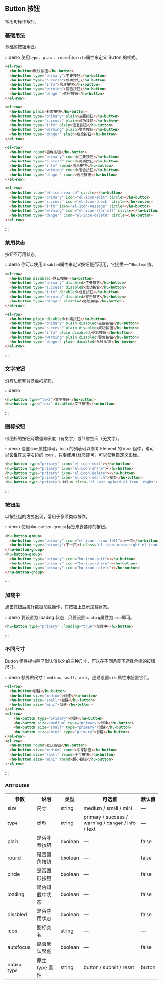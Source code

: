 ## Button 按钮
常用的操作按钮。

### 基础用法

基础的按钮用法。

:::demo 使用`type`、`plain`、`round`和`circle`属性来定义 Button 的样式。

```html
<el-row>
  <hu-button>默认按钮</hu-button>
  <hu-button type="primary">主要按钮</hu-button>
  <hu-button type="success">成功按钮</hu-button>
  <hu-button type="info">信息按钮</hu-button>
  <hu-button type="warning">警告按钮</hu-button>
  <hu-button type="danger">危险按钮</hu-button>
</el-row>

<el-row>
  <hu-button plain>朴素按钮</hu-button>
  <hu-button type="primary" plain>主要按钮</hu-button>
  <hu-button type="success" plain>成功按钮</hu-button>
  <hu-button type="info" plain>信息按钮</hu-button>
  <hu-button type="warning" plain>警告按钮</hu-button>
  <hu-button type="danger" plain>危险按钮</hu-button>
</el-row>

<el-row>
  <hu-button round>圆角按钮</hu-button>
  <hu-button type="primary" round>主要按钮</hu-button>
  <hu-button type="success" round>成功按钮</hu-button>
  <hu-button type="info" round>信息按钮</hu-button>
  <hu-button type="warning" round>警告按钮</hu-button>
  <hu-button type="danger" round>危险按钮</hu-button>
</el-row>

<el-row>
  <hu-button icon="el-icon-search" circle></hu-button>
  <hu-button type="primary" icon="el-icon-edit" circle></hu-button>
  <hu-button type="success" icon="el-icon-check" circle></hu-button>
  <hu-button type="info" icon="el-icon-message" circle></hu-button>
  <hu-button type="warning" icon="el-icon-star-off" circle></hu-button>
  <hu-button type="danger" icon="el-icon-delete" circle></hu-button>
</el-row>
```
:::

### 禁用状态

按钮不可用状态。

:::demo 你可以使用`disabled`属性来定义按钮是否可用，它接受一个`Boolean`值。

```html
<el-row>
  <hu-button disabled>默认按钮</hu-button>
  <hu-button type="primary" disabled>主要按钮</hu-button>
  <hu-button type="success" disabled>成功按钮</hu-button>
  <hu-button type="info" disabled>信息按钮</hu-button>
  <hu-button type="warning" disabled>警告按钮</hu-button>
  <hu-button type="danger" disabled>危险按钮</hu-button>
</el-row>

<el-row>
  <hu-button plain disabled>朴素按钮</hu-button>
  <hu-button type="primary" plain disabled>主要按钮</hu-button>
  <hu-button type="success" plain disabled>成功按钮</hu-button>
  <hu-button type="info" plain disabled>信息按钮</hu-button>
  <hu-button type="warning" plain disabled>警告按钮</hu-button>
  <hu-button type="danger" plain disabled>危险按钮</hu-button>
</el-row>
```
:::

### 文字按钮

没有边框和背景色的按钮。

:::demo
```html
<hu-button type="text">文字按钮</hu-button>
<hu-button type="text" disabled>文字按钮</hu-button>
```
:::

### 图标按钮

带图标的按钮可增强辨识度（有文字）或节省空间（无文字）。

:::demo 设置`icon`属性即可，icon 的列表可以参考 Element 的 icon 组件，也可以设置在文字右边的 icon ，只要使用`i`标签即可，可以使用自定义图标。

```html
<hu-button type="primary" icon="el-icon-edit"></hu-button>
<hu-button type="primary" icon="el-icon-share"></hu-button>
<hu-button type="primary" icon="el-icon-delete"></hu-button>
<hu-button type="primary" icon="el-icon-search">搜索</hu-button>
<hu-button type="primary">上传<i class="el-icon-upload el-icon--right"></i></hu-button>
```
:::

### 按钮组

以按钮组的方式出现，常用于多项类似操作。

:::demo 使用`<hu-button-group>`标签来嵌套你的按钮。

```html
<hu-button-group>
  <hu-button type="primary" icon="el-icon-arrow-left">上一页</hu-button>
  <hu-button type="primary">下一页<i class="el-icon-arrow-right el-icon--right"></i></hu-button>
</hu-button-group>
<hu-button-group>
  <hu-button type="primary" icon="hu-icon-edit"></hu-button>
  <hu-button type="primary" icon="hu-icon-share"></hu-button>
  <hu-button type="primary" icon="hu-icon-delete"></hu-button>
</hu-button-group>
```
:::

### 加载中

点击按钮后进行数据加载操作，在按钮上显示加载状态。

:::demo 要设置为 loading 状态，只要设置`loading`属性为`true`即可。

```html
<hu-button type="primary" :loading="true">加载中</hu-button>
```
:::

### 不同尺寸

Button 组件提供除了默认值以外的三种尺寸，可以在不同场景下选择合适的按钮尺寸。

:::demo 额外的尺寸：`medium`、`small`、`mini`，通过设置`size`属性来配置它们。

```html
<el-row>
  <hu-button>创建</hu-button>
  <hu-button size="medium">创建</hu-button>
  <hu-button size="small">创建</hu-button>
  <hu-button size="mini">创建</hu-button>
</el-row>
<el-row>
    <hu-button type="primary">创建</hu-button>
    <hu-button size="medium" type="primary">创建</hu-button>
    <hu-button size="small" type="primary">创建</hu-button>
    <hu-button size="mini" type="primary">创建</hu-button>
</el-row>
<el-row>
  <hu-button round>默认按钮</hu-button>
  <hu-button size="medium" round>中等按钮</hu-button>
  <hu-button size="small" round>小型按钮</hu-button>
  <hu-button size="mini" round>超小按钮</hu-button>
</el-row>
```
:::

### Attributes
| 参数      | 说明    | 类型      | 可选值       | 默认值   |
|---------- |-------- |---------- |-------------  |-------- |
| size     | 尺寸   | string  |   medium / small / mini            |    —     |
| type     | 类型   | string    |   primary / success / warning / danger / info / text |     —    |
| plain     | 是否朴素按钮   | boolean    | — | false   |
| round     | 是否圆角按钮   | boolean    | — | false   |
| circle     | 是否圆形按钮   | boolean    | — | false   |
| loading     | 是否加载中状态   | boolean    | — | false   |
| disabled  | 是否禁用状态    | boolean   | —   | false   |
| icon  | 图标类名 | string   |  —  |  —  |
| autofocus  | 是否默认聚焦 | boolean   |  —  |  false  |
| native-type | 原生 type 属性 | string | button / submit / reset | button |
